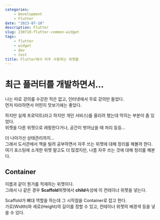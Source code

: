 ```yaml
---
categories:
    - Development
    - Flutter
date: "2023-07-10"
description: Flutter
slug: 230710-flutter-common-widget
tags:
    - flutter
    - widget
    - dev
    - test
title: Flutter에서 자주 사용하는 위젯들
---
```


# 최근 플러터를 개발하면서...

나는 따로 강의를 수강한 적은 없고, 인터넷에서 무료 강의만 들었다.  
먼저 따라하면서 어떤지 맛보기에는 좋았다.

하지만 실제 프로덕트(라고 하지만 개인 서비스)를 올리려 했는데 막히는 부분이 좀 있었다.  
위젯을 다른 위젯으로 래핑한다거나, 공간이 벗어났을 때 처리 등등...

더 나아가선 상태관리까지...  
그래서 도서관에서 책을 빌려 공부하면서 자주 쓰는 위젯에 대해 정리를 해볼까 한다.  
여기 포스팅에 소개한 위젯 말고도 더 많겠지만, 나름 자주 쓰는 것에 대해 정리를 해본다.

## Container

이름과 같이 뭔가를 적재하는 위젯이다.  
그래서 나 같은 경우 **Scaffold**위젯에서 **child**속성에 이 컨테이너 위젯을 넣는다.

Scaffold가 뼈대 역할을 하는데 그 시작점을 Container로 잡고 한다.  
가로(Width)와 세로(Height)의 길이를 정할 수 있고, 컨테이너 위젯의 배경색 등을 넣을 수 있다.
